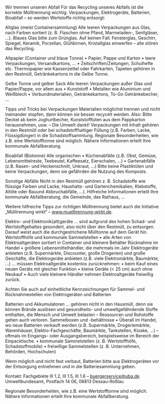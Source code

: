 Wir trennen unseren Abfall
Für das Recycling unseres Abfalls ist die korrekte Mülltrennung wichtig.
Verpackungen, Elektrogeräte, Batterien, Bioabfall – so werden Wertstoffe richtig entsorgt:

Altglas (meist Containersammlung)
Alle leeren Verpackungen aus
Glas, nach Farben sortiert
(z. B. Flaschen ohne Pfand,
Marmeladen-, Senfgläser, …).
Blaues Glas bitte zum Grünglas.
Auf keinen Fall: Fensterglas, Geschirr, Spiegel, Keramik, Porzellan,
Glühbirnen, Kristallglas einwerfen – alle stören das Recycling.

Altpapier (Container und blaue Tonne)
• Papier, Pappe und Karton
• leere Verpackungen, Versandkartons, …
• Zeitschriften/Zeitungen, Schulhefte etc.
Thermopapier wie Kassenzettel oder
Fahrkarten, Tapeten gehören in den Restmüll,
Getränkekartons in die Gelbe Tonne.

Gelbe Tonne und gelber Sack
Alle leeren Verpackungen außer Glas und
Papier/Pappe, vor allem aus
• Kunststoff
• Metallen wie Aluminium und Weißblech
• Verbundmaterialien, Getränkekartons,
To-Go Getränkebecher, …

Tipps und Tricks bei Verpackungen
Materialien möglichst trennen und nicht ineinander stopfen,
dann können sie besser recycelt werden.
Also: Bitte Deckel ab beim Joghurtbecher, Kunststofftüten aus dem
Pappkarton herausnehmen, usw. – Die Umwelt dankt!
Verpackungen mit Inhalt gehören in den Restmüll oder bei
schadstoffhaltiger Füllung (z.B. Farben, Lacke, Flüssigdünger)
in die Schadstoffsammlung.
Regionale Besonderheiten, wie z.B. eine Wertstofftonne sind möglich.
Nähere Informationen erteilt Ihre kommunale Abfallberatung.

Bioabfall (Biotonne)
Alle organischen
• Küchenabfälle (z.B. Obst, Gemüse,
Lebensmittelreste, Teebeutel, Kaffeesatz,
Eierschalen, …)
• Gartenabfälle (z.B. Rasen- und
Heckenschnitt, Unkraut, …)
Bitte keine Plastiktüten und keine
Verpackungen, denn sie gefährden die Nutzung
des Komposts.

Sonstige Abfälle
Nicht in den Restmüll gehören z. B. Schadstoffe wie flüssige Farben und
Lacke, Haushalts- und Gartenchemikalien, Klebstoffe, Altöle oder Bauund
Abbruchabfälle, …). Hilfreiche Informationen erteilt Ihre
kommunale Abfallberatung, die Gemeinde, das Rathaus, …

Weitere hilfreiche Tipps zur richtigen Mülltrennung bietet auch die
Initiative „Mülltrennung wirkt“ – www.muelltrennung-wirkt.de.

Elektro- und Elektronik(alt)geräte
… sind aufgrund des hohen Schad- und Wertstoffgehaltes gesondert, also
nicht über den Restmüll, zu entsorgen. Darauf weist auch die
durchgestrichene Mülltonne auf dem Gerät hin.
Wertstoffhöfe und kommunale Sammelstellen
• alle Arten von Elektroaltgeräten sortiert in
Container und kleinere Behälter
Rücknahme im Handel
• größere Lebensmittelhändler, die mehrmals
im Jahr Elektrogeräte anbieten (z.B.
Supermärkte, Discounter, große Drogerien)
und
große Geschäfte, die Elektrogeräte anbieten
(z.B. viele Elektromärkte, Baumärkte, …)
… müssen Elektroaltgeräte kostenlos
zurücknehmen:
• beim Kauf eines neuen Geräts mit gleicher
Funktion
• kleine Geräte (< 25 cm) auch ohne Neukauf
• Auch viele kleinere Händler nehmen
Elektroaltgeräte freiwillig zurück.

Achten Sie auch auf einheitliche Kennzeichnungen für Sammel- und
Rücknahmestellen von Elektrogeräten und Batterien

Batterien und Akkumulatoren
… gehören nicht in den Hausmüll, denn sie können Brände
auslösen und gesundheits- und umweltgefährdende Stoffe
enthalten, die Mensch und Umwelt belasten – Ressourcen
und Rohstoffe gehen auch verloren.
Sammelboxen und -behältnisse
• Überall im Handel, wo neue Batterien verkauft
werden (z.B. Supermärkte, Drogeriemärkte,
Warenhäuser, Elektro-Fachgeschäfte,
Baumärkte, Tankstellen, Kioske, …) – oftmals
im Eingangs- oder Ausgangsbereich,
beispielsweise im Bereich der Einpacktische.
• kommunale Sammelstellen (z. B. Wertstoffhöfe, Schadstoffmobile)
• freiwillige Sammelstellen (z. B. Unternehmen, Behörden, Hochschulen)

Wenn möglich und nicht fest verbaut, Batterien bitte aus Elektrogeräten
vor der Entsorgung entnehmen und in die Batteriesammlung geben.

Kontakt: Fachgebiete III 1.2, III 1.5, III 1.6 – buergerservice@uba.de
Umweltbundesamt, Postfach 14 06, 06813 Dessau-Roßlau


Regionale Besonderheiten, wie z.B. eine Wertstofftonne sind möglich.
Nähere Informationen erteilt Ihre kommunale Abfallberatung.
